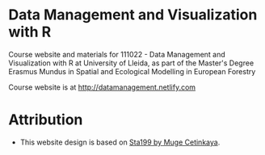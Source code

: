 # Data Management and Visualization with R
Course website and materials for 111022 - Data Management and Visualization with R at University of Lleida, as part of the Master's Degree Erasmus Mundus in Spatial and Ecological Modelling in European Forestry 

Course website is at http://datamanagement.netlify.com

# Attribution

- This website design is based on [Sta199 by Muge Cetinkaya](http://www2.stat.duke.edu/courses/Spring18/Sta199/).


